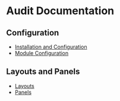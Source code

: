 # Audit Documentation

## Configuration
- [Installation and Configuration](installation.md)
- [Module Configuration](module-configuration.md)

## Layouts and Panels
- [Layouts](layouts.md)
- [Panels](panels.md)
